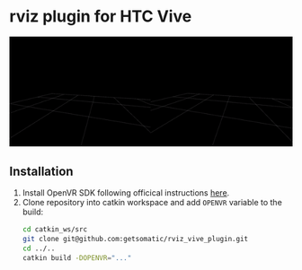 # rviz plugin for HTC Vive

![Example](https://raw.githubusercontent.com/getsomatic/rviz_vive_plugin/master/media/poc.gif)

## Installation
1. Install OpenVR SDK following officical instructions [here](https://github.com/ValveSoftware/openvr).
2. Clone repository into catkin workspace and add `OPENVR` variable to the build:
    ```bash
    cd catkin_ws/src
    git clone git@github.com:getsomatic/rviz_vive_plugin.git
    cd ../..
    catkin build -DOPENVR="..."
    ```